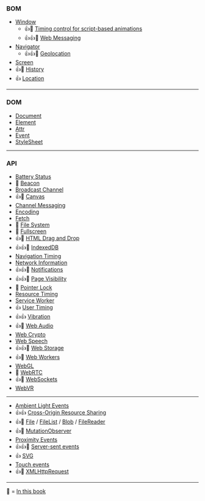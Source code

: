 ### BOM
* [Window](https://developer.mozilla.org/en-US/docs/Web/API/Window)
  * :+1::100: [Timing control for script-based animations](https://developer.mozilla.org/en-US/docs/Web/API/window/requestAnimationFrame)
  * :+1::+1::100: [Web Messaging](https://developer.mozilla.org/en-US/docs/Web/API/Window/postMessage)
* [Navigator](https://developer.mozilla.org/en-US/docs/Web/API/Navigator)
  * :+1::+1::100: [Geolocation](https://developer.mozilla.org/en-US/docs/Web/API/Geolocation)
* [Screen](https://developer.mozilla.org/en-US/docs/Web/API/Screen)
* :+1::100: [History](https://developer.mozilla.org/en-US/docs/Web/API/History)
* :+1: [Location](https://developer.mozilla.org/en-US/docs/Web/API/Location)

***

### DOM
* [Document](https://developer.mozilla.org/en-US/docs/Web/API/Document)
* [Element](https://developer.mozilla.org/en-US/docs/Web/API/Element)
* [Attr](https://developer.mozilla.org/en-US/docs/Web/API/Attr)
* [Event](https://developer.mozilla.org/en-US/docs/Web/API/Event)
* [StyleSheet](https://developer.mozilla.org/en-US/docs/Web/API/StyleSheet)

***

### API
* [Battery Status](https://developer.mozilla.org/en-US/docs/Web/API/Battery_Status_API)
* :100: [Beacon](https://developer.mozilla.org/en-US/docs/Web/API/Beacon_API)
* [Broadcast Channel](https://developer.mozilla.org/en-US/docs/Web/API/Broadcast_Channel_API)
* :+1::100: [Canvas](https://developer.mozilla.org/en-US/docs/Web/API/Canvas_API)
* [Channel Messaging](https://developer.mozilla.org/en-US/docs/Web/API/Channel_Messaging_API)
* [Encoding](https://developer.mozilla.org/en-US/docs/Web/API/Encoding_API)
* [Fetch](https://developer.mozilla.org/en-US/docs/Web/API/Fetch_API)
* :100: [File System](https://developer.mozilla.org/en-US/docs/Web/API/File_System_API)
* :100: [Fullscreen](https://developer.mozilla.org/en-US/docs/Web/API/Fullscreen_API)
* :+1::100: [HTML Drag and Drop](https://developer.mozilla.org/en-US/docs/Web/API/HTML_Drag_and_Drop_API)
* :+1::+1::100: [IndexedDB](https://developer.mozilla.org/en-US/docs/Web/API/IndexedDB_API)
* [Navigation Timing](https://developer.mozilla.org/en-US/docs/Web/API/Navigation_timing_API)
* [Network Information](https://developer.mozilla.org/en-US/docs/Web/API/Network_Information_API)
* :+1::+1::100: [Notifications](https://developer.mozilla.org/en-US/docs/Web/API/Notifications_API)
* :+1::+1::100: [Page Visibility](https://developer.mozilla.org/en-US/docs/Web/API/Page_Visibility_API)
* :100: [Pointer Lock](https://developer.mozilla.org/en-US/docs/Web/API/Pointer_Lock_API)
* [Resource Timing](https://developer.mozilla.org/en-US/docs/Web/API/Resource_Timing_API)
* [Service Worker](https://developer.mozilla.org/en-US/docs/Web/API/Service_Worker_API)
* :+1: [User Timing ](https://developer.mozilla.org/en-US/docs/Web/API/User_Timing_API)
* :+1::+1: [Vibration](https://developer.mozilla.org/en-US/docs/Web/API/Vibration_API)
* :+1::100: [Web Audio](https://developer.mozilla.org/en-US/docs/Web/API/Web_Audio_API)
* [Web Crypto](https://developer.mozilla.org/en-US/docs/Web/API/Web_Crypto_API)
* [Web Speech](https://developer.mozilla.org/en-US/docs/Web/API/Web_Speech_API)
* :+1::+1::100: [Web Storage](https://developer.mozilla.org/en-US/docs/Web/API/Web_Storage_API)
* :+1::100: [Web Workers](https://developer.mozilla.org/en-US/docs/Web/API/Web_Workers_API)
* [WebGL](https://developer.mozilla.org/en-US/docs/Web/API/WebGL_API)
* :100: [WebRTC](https://developer.mozilla.org/en-US/docs/Web/API/WebRTC_API)
* :+1::100: [WebSockets](https://developer.mozilla.org/en-US/docs/Web/API/WebSockets_API)
* [WebVR](https://developer.mozilla.org/en-US/docs/Web/API/WebVR_API)

***

* [Ambient Light Events](https://developer.mozilla.org/en-US/docs/Web/API/Ambient_Light_Events)
* :+1::+1: [Cross-Origin Resource Sharing](https://developer.mozilla.org/en-US/docs/Web/HTTP/Access_control_CORS)
* :+1::100: [File](https://developer.mozilla.org/en-US/docs/Web/API/File) / [FileList](https://developer.mozilla.org/en-US/docs/Web/API/FileList) / [Blob](https://developer.mozilla.org/en-US/docs/Web/API/Blob) / [FileReader](https://developer.mozilla.org/en-US/docs/Web/API/FileReader)
* :+1::100: [MutationObserver](https://developer.mozilla.org/en-US/docs/Web/API/MutationObserver)
* [Proximity Events](https://developer.mozilla.org/en-US/docs/Web/API/Proximity_Events)
* :+1::+1::100: [Server-sent events](https://developer.mozilla.org/en-US/docs/Web/API/Server-sent_events)
* :+1: [SVG](https://developer.mozilla.org/en-US/docs/Web/SVG)
* [Touch events](https://developer.mozilla.org/en-US/docs/Web/API/Touch_events)
* :+1::100: [XMLHttpRequest](https://developer.mozilla.org/en-US/docs/Web/API/XMLHttpRequest)

***

:100: = [In this book](http://www.amazon.cn/HTML5%E4%B8%8ECSS3%E6%9D%83%E5%A8%81%E6%8C%87%E5%8D%97-%E9%99%86%E5%87%8C%E7%89%9B/dp/B016IB30L0/ref=sr_1_14?ie=UTF8&qid=1453988603&sr=8-14)
